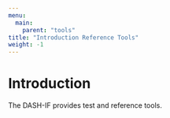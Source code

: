 ```yaml
---
menu:
  main:
    parent: "tools"
title: "Introduction Reference Tools"
weight: -1
---
```


# Introduction

The DASH-IF provides test and reference tools.
